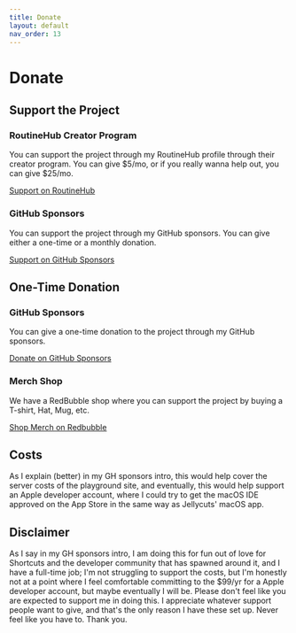 ```yaml
---
title: Donate
layout: default
nav_order: 13
---
```


# Donate

## Support the Project

### RoutineHub Creator Program

You can support the project through my RoutineHub profile through their creator program. You can give $5/mo, or if you really wanna help out, you can give $25/mo.

<a href="https://routinehub.co/user/electrikmilk" target="_blank" class="btn btn-red">Support on RoutineHub</a>

### GitHub Sponsors

You can support the project through my GitHub sponsors. You can give either a one-time or a monthly donation.

<a href="https://github.com/sponsors/electrikmilk" target="_blank" class="btn btn-red">Support on GitHub Sponsors</a>

## One-Time Donation

### GitHub Sponsors

You can give a one-time donation to the project through my GitHub sponsors. 

<a href="https://github.com/sponsors/electrikmilk" target="_blank" class="btn btn-red">Donate on GitHub Sponsors</a>

### Merch Shop

We have a RedBubble shop where you can support the project by buying a T-shirt, Hat, Mug, etc.

<a href="https://www.redbubble.com/people/Cherrilang/shop" target="_blank" class="btn btn-red">Shop Merch on Redbubble</a>

## Costs

As I explain (better) in my GH sponsors intro, this would help cover the server costs of the playground site, and eventually, this would help support an Apple developer account, where I could try to get the macOS IDE approved on the App Store in the same way as Jellycuts' macOS app.

## Disclaimer

As I say in my GH sponsors intro, I am doing this for fun out of love for Shortcuts and the developer community that has spawned around it,
and I have a full-time job; I'm not struggling to support the costs, but I'm honestly not at a point where I feel comfortable committing to the $99/yr for a Apple developer account, but maybe eventually I will be. Please don't feel like you are expected to support me in doing this. 
I appreciate whatever support people want to give, and that's the only reason I have these set up. Never feel like you have to. Thank you.
